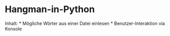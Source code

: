 # Hangman-in-Python
 Inhalt: * Mögliche Wörter aus einer Datei einlesen * Benutzer-Interaktion via Konsole
